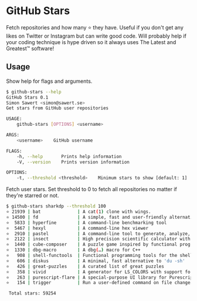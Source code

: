 # GitHub Stars

Fetch repositories and how many ⭐️ they have. Useful if you don't get any likes
on Twitter or Instagram but can write good code. Will probably help if your
coding technique is hype driven so it always uses The Latest and Greatest™
software!

## Usage

Show help for flags and arguments.

```sh
$ github-stars --help
GitHub Stars 0.1
Simon Sawert <simon@sawert.se>
Get stars from GitHub user repositories

USAGE:
    github-stars [OPTIONS] <username>

ARGS:
    <username>    GitHub username

FLAGS:
    -h, --help       Prints help information
    -V, --version    Prints version information

OPTIONS:
    -t, --threshold <threshold>    Minimum stars to show [default: 1]
```

Fetch user stars. Set threshold to 0 to fetch all repositories no matter if
they're starred or not.

```sh
$ github-stars sharkdp --threshold 100
⭐️ 21939 | bat              | A cat(1) clone with wings.
⭐️ 14500 | fd               | A simple, fast and user-friendly alternative to 'find'
⭐️  5833 | hyperfine        | A command-line benchmarking tool
⭐️  5467 | hexyl            | A command-line hex viewer
⭐️  2910 | pastel           | A command-line tool to generate, analyze, convert and manipulate colors
⭐️  2122 | insect           | High precision scientific calculator with support for physical units
⭐️  1440 | cube-composer    | A puzzle game inspired by functional programming
⭐️  1330 | dbg-macro        | A dbg(…) macro for C++
⭐️   908 | shell-functools  | Functional programming tools for the shell
⭐️   606 | diskus           | A minimal, fast alternative to 'du -sh'
⭐️   426 | great-puzzles    | A curated list of great puzzles
⭐️   358 | vivid            | A generator for LS_COLORS with support for multiple color themes
⭐️   263 | purescript-flare | A special-purpose UI library for Purescript
⭐️   154 | trigger          | Run a user-defined command on file changes

 Total stars: 59254
```
